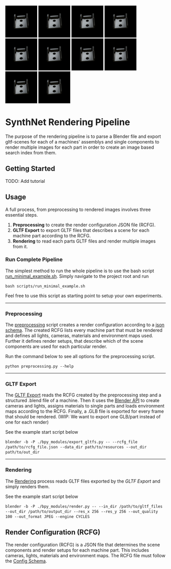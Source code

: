 <p float="left">
  <img src="./docs/imgs/example-1.jpg" width="100" />
  <img src="./docs/imgs/example-1.jpg" width="100" />
  <img src="./docs/imgs/example-1.jpg" width="100" />
  <img src="./docs/imgs/example-1.jpg" width="100" />
  <img src="./docs/imgs/example-1.jpg" width="100" />
  <img src="./docs/imgs/example-1.jpg" width="100" />
  <img src="./docs/imgs/example-1.jpg" width="100" />
  <img src="./docs/imgs/example-1.jpg" width="100" />
  <img src="./docs/imgs/example-1.jpg" width="100" />
  <img src="./docs/imgs/example-1.jpg" width="100" />
</p>

# SynthNet Rendering Pipeline

The purpose of the rendering pipeline is to parse a Blender file and export gltf-scenes for each of a machines' assemblys and single components to render multiple images for each part in order to create an image based search index from them.

## Getting Started

TODO: Add tutorial

## Usage

A full process, from preprocessing to rendered images involves three essential steps.
1. **Preprocessing** to create the render configuration JSON file (RCFG).
2. **GLTF Export** to export GLTF files that describes a scene for each machine part according to the RCFG.
3. **Rendering** to read each parts GLTF files and render multiple images from it.

### Run Complete Pipeline
The simplest method to run the whole pipeline is to use the bash script [run_minimal_example.sh](./scripts/run_minimal_example.sh). 
Simply navigate to the project root and run
```shell
bash scripts/run_minimal_example.sh
``` 
Feel free to use this script as starting point to setup your own experiments.

---
### Preprocessing
The [preprocessing](./preprocessing.py) script creates a render configuration according to a [json schema](./validation/schemas/rcfg_schema_v2.json). The created RCFG lists every machine part that must be rendered and defines all lights, cameras, materials and environment maps used. Further it defines render setups, that describe which of the scene components are used for each particular render.

Run the command below to see all options for the preprocessing script.
```shell
python preprocessing.py --help
```
---
### GLTF Export
The [GLTF Export](./bpy_modules/export_gltfs.py) reads the RCFG created by the preprocessing step and a structured .blend file of a machine. Then it uses the [Blender API](https://docs.blender.org/api/current/index.html) to create cameras and lights, assigns materials to single parts and loads environment maps according to the RCFG. Finally, a .GLB file is exported for every frame that should be rendered. (WIP: We want to export one GLB/part instead of one for each render)

See the example start script below
```shell
blender -b -P ./bpy_modules/export_gltfs.py -- --rcfg_file /path/to/rcfg_file.json --data_dir path/to/resources --out_dir path/to/out_dir
```
---
### Rendering
The [Rendering](./bpy_modules/render.py) process reads GLTF files exported by the *GLTF Export* and simply renders them.

See the example start script below
```shell
blender -b -P ./bpy_modules/render.py -- --in_dir /path/to/gltf_files --out_dir /path/to/output_dir --res_x 256 --res_y 256 --out_quality 100 --out_format JPEG --engine CYCLES
```

## Render Configuration (RCFG)

The render configuration (RCFG) is a JSON file that determines the scene components and render setups for each machine part. This includes cameras, lights, materials and environment maps. The RCFG file must follow the [Config Schema](./validation/schemas/rcfg_schema_v2.json).